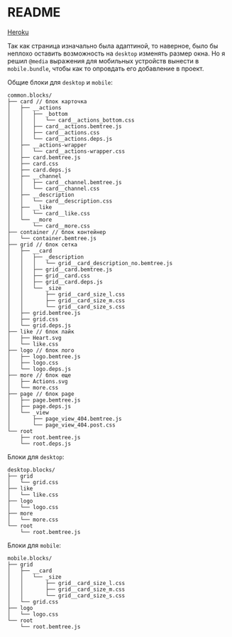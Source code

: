 # README
[Heroku](https://shri-h-8.herokuapp.com/)

Так как страница изначально была адаптиной, то наверное, было бы неплохо оставить возможность на `desktop` изменять размер окна. Но я решил `@media` выражения для мобильных устройств вынести в `mobile.bundle`, чтобы как то опровдать его добавление в проект.

Общие блоки для `desktop` и `mobile`:
```
common.blocks/
├── card // блок карточка
│   ├── __actions
│   │   ├── _bottom
│   │   │   └── card__actions_bottom.css
│   │   ├── card__actions.bemtree.js
│   │   ├── card__actions.css
│   │   └── card__actions.deps.js
│   ├── __actions-wrapper
│   │   └── card__actions-wrapper.css
│   ├── card.bemtree.js
│   ├── card.css
│   ├── card.deps.js
│   ├── __channel
│   │   ├── card__channel.bemtree.js
│   │   └── card__channel.css
│   ├── __description
│   │   └── card__description.css
│   ├── __like
│   │   └── card__like.css
│   └── __more
│       └── card__more.css
├── container // блок контейнер
│   └── container.bemtree.js
├── grid // блок сетка
│   ├── __card
│   │   ├── _description
│   │   │   └── grid__card_description_no.bemtree.js
│   │   ├── grid__card.bemtree.js
│   │   ├── grid__card.css
│   │   ├── grid__card.deps.js
│   │   └── _size
│   │       ├── grid__card_size_l.css
│   │       ├── grid__card_size_m.css
│   │       └── grid__card_size_s.css
│   ├── grid.bemtree.js
│   ├── grid.css
│   └── grid.deps.js
├── like // блок лайк
│   ├── Heart.svg
│   └── like.css
├── logo // блок лого
│   ├── logo.bemtree.js
│   ├── logo.css
│   └── logo.deps.js
├── more // блок еще
│   ├── Actions.svg
│   └── more.css
├── page // блок page
│   ├── page.bemtree.js
│   ├── page.deps.js
│   └── _view
│       ├── page_view_404.bemtree.js
│       └── page_view_404.post.css
└── root
    ├── root.bemtree.js
    └── root.deps.js
```
Блоки для `desktop`:    
```
desktop.blocks/
├── grid
│   └── grid.css
├── like
│   └── like.css
├── logo
│   └── logo.css
├── more
│   └── more.css
└── root
    └── root.bemtree.js
```
Блоки для `mobile`:
```
mobile.blocks/
├── grid
│   ├── __card
│   │   └── _size
│   │       ├── grid__card_size_l.css
│   │       ├── grid__card_size_m.css
│   │       └── grid__card_size_s.css
│   └── grid.css
├── logo
│   └── logo.css
└── root
    └── root.bemtree.js
```
